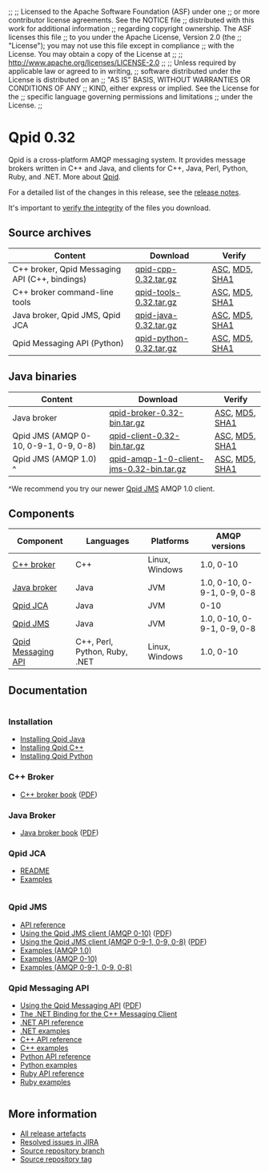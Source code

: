 ;;
;; Licensed to the Apache Software Foundation (ASF) under one
;; or more contributor license agreements.  See the NOTICE file
;; distributed with this work for additional information
;; regarding copyright ownership.  The ASF licenses this file
;; to you under the Apache License, Version 2.0 (the
;; "License"); you may not use this file except in compliance
;; with the License.  You may obtain a copy of the License at
;; 
;;   http://www.apache.org/licenses/LICENSE-2.0
;; 
;; Unless required by applicable law or agreed to in writing,
;; software distributed under the License is distributed on an
;; "AS IS" BASIS, WITHOUT WARRANTIES OR CONDITIONS OF ANY
;; KIND, either express or implied.  See the License for the
;; specific language governing permissions and limitations
;; under the License.
;;

<script type="text/javascript">
  _deferredFunctions.push(function() {
      if ("0.32" === "{{current_release}}") {
          _modifyCurrentReleaseLinks();
      }
  });
</script>

# Qpid 0.32

Qpid is a cross-platform AMQP messaging system.  It provides message
brokers written in C++ and Java, and clients for C++, Java, Perl,
Python, Ruby, and .NET.  More about [Qpid]({{site_url}}/index.html).

For a detailed list of the changes in this release, see the [release
notes](release-notes.html).

It's important to [verify the
integrity]({{site_url}}/download.html#verify-what-you-download) of the
files you download.

## Source archives

| Content | Download | Verify |
| ------- | -------- | ------ |
| C++ broker, Qpid Messaging API (C++, bindings) | [qpid-cpp-0.32.tar.gz](http://archive.apache.org/dist/qpid/0.32/qpid-cpp-0.32.tar.gz) | [ASC](http://archive.apache.org/dist/qpid/0.32/qpid-cpp-0.32.tar.gz.asc), [MD5](http://archive.apache.org/dist/qpid/0.32/qpid-cpp-0.32.tar.gz.md5), [SHA1](http://archive.apache.org/dist/qpid/0.32/qpid-cpp-0.32.tar.gz.sha1) |
| C++ broker command-line tools | [qpid-tools-0.32.tar.gz](http://archive.apache.org/dist/qpid/0.32/qpid-tools-0.32.tar.gz) | [ASC](http://archive.apache.org/dist/qpid/0.32/qpid-tools-0.32.tar.gz.asc), [MD5](http://archive.apache.org/dist/qpid/0.32/qpid-tools-0.32.tar.gz.md5), [SHA1](http://archive.apache.org/dist/qpid/0.32/qpid-tools-0.32.tar.gz.sha1) |
| Java broker, Qpid JMS, Qpid JCA | [qpid-java-0.32.tar.gz](http://archive.apache.org/dist/qpid/0.32/qpid-java-0.32.tar.gz) | [ASC](http://archive.apache.org/dist/qpid/0.32/qpid-java-0.32.tar.gz.asc), [MD5](http://archive.apache.org/dist/qpid/0.32/qpid-java-0.32.tar.gz.md5), [SHA1](http://archive.apache.org/dist/qpid/0.32/qpid-java-0.32.tar.gz.sha1) |
| Qpid Messaging API (Python) | [qpid-python-0.32.tar.gz](http://archive.apache.org/dist/qpid/0.32/qpid-python-0.32.tar.gz) | [ASC](http://archive.apache.org/dist/qpid/0.32/qpid-python-0.32.tar.gz.asc), [MD5](http://archive.apache.org/dist/qpid/0.32/qpid-python-0.32.tar.gz.md5), [SHA1](http://archive.apache.org/dist/qpid/0.32/qpid-python-0.32.tar.gz.sha1) |

## Java binaries

| Content | Download | Verify |
| ------- | -------- | ------ |
| Java broker | [qpid-broker-0.32-bin.tar.gz](http://archive.apache.org/dist/qpid/0.32/binaries/qpid-broker-0.32-bin.tar.gz) | [ASC](http://archive.apache.org/dist/qpid/0.32/binaries/qpid-broker-0.32-bin.tar.gz.asc), [MD5](http://archive.apache.org/dist/qpid/0.32/binaries/qpid-broker-0.32-bin.tar.gz.md5), [SHA1](http://archive.apache.org/dist/qpid/0.32/binaries/qpid-broker-0.32-bin.tar.gz.sha1) |
| Qpid JMS (AMQP 0-10, 0-9-1, 0-9, 0-8) | [qpid-client-0.32-bin.tar.gz](http://archive.apache.org/dist/qpid/0.32/binaries/qpid-client-0.32-bin.tar.gz) | [ASC](http://archive.apache.org/dist/qpid/0.32/binaries/qpid-client-0.32-bin.tar.gz.asc), [MD5](http://archive.apache.org/dist/qpid/0.32/binaries/qpid-client-0.32-bin.tar.gz.md5), [SHA1](http://archive.apache.org/dist/qpid/0.32/binaries/qpid-client-0.32-bin.tar.gz.sha1) |
| Qpid JMS (AMQP 1.0) ^ | [qpid-amqp-1-0-client-jms-0.32-bin.tar.gz](http://archive.apache.org/dist/qpid/0.32/binaries/qpid-amqp-1-0-client-jms-0.32-bin.tar.gz) | [ASC](http://archive.apache.org/dist/qpid/0.32/binaries/qpid-amqp-1-0-client-jms-0.32-bin.tar.gz.asc), [MD5](http://archive.apache.org/dist/qpid/0.32/binaries/qpid-amqp-1-0-client-jms-0.32-bin.tar.gz.md5), [SHA1](http://archive.apache.org/dist/qpid/0.32/binaries/qpid-amqp-1-0-client-jms-0.32-bin.tar.gz.sha1) |

^We recommend you try our newer [Qpid JMS]({{site_url}}/components/jms/index.html) AMQP 1.0 client.

## Components

| Component | Languages | Platforms | AMQP versions |
| --------- | --------- | --------- | ------------- |
| [C++ broker]({{site_url}}/components/cpp-broker/index.html) | C++ | Linux, Windows | 1.0, 0-10 |
| [Java broker]({{site_url}}/components/java-broker/index.html) | Java | JVM | 1.0, 0-10, 0-9-1, 0-9, 0-8 |
| [Qpid JCA]({{site_url}}/components/qpid-jca/index.html) | Java | JVM | 0-10 |
| [Qpid JMS]({{site_url}}/components/jms/index.html) | Java | JVM | 1.0, 0-10, 0-9-1, 0-9, 0-8 |
| [Qpid Messaging API]({{site_url}}/components/messaging-api/index.html) | C++, Perl, Python, Ruby, .NET | Linux, Windows | 1.0, 0-10 |

## Documentation

<div class="two-column" markdown="1">
<div class="column" markdown="1">

### Installation

 - [Installing Qpid Java](java-broker/book/Java-Broker-Installation.html)
 - [Installing Qpid C++](http://svn.apache.org/repos/asf/qpid/branches/0.32/qpid/cpp/INSTALL)
 - [Installing Qpid Python](http://svn.apache.org/repos/asf/qpid/branches/0.32/qpid/python/README.txt)

### C++ Broker

 - [C++ broker book](cpp-broker/book/index.html) ([PDF](cpp-broker/cpp-broker-book.pdf))

### Java Broker

 - [Java broker book](java-broker/book/index.html) ([PDF](java-broker/java-broker-book.pdf))

### Qpid JCA

 - [README](http://svn.apache.org/repos/asf/qpid/branches/0.32/qpid/java/jca/README.txt)
 - [Examples](http://svn.apache.org/repos/asf/qpid/branches/0.32/qpid/java/jca/example/)

</div>
<div class="column" markdown="1">

### Qpid JMS

 - [API reference](http://docs.oracle.com/javaee/1.4/api/javax/jms/package-summary.html)
 - [Using the Qpid JMS client (AMQP 0-10)](programming/book/QpidJMS.html) ([PDF](programming/programming-book.pdf))
 - [Using the Qpid JMS client (AMQP 0-9-1, 0-9, 0-8)](jms-client-0-8/book/index.html) ([PDF](jms-client-0-8/jms_client08-book.pdf))
 - [Examples (AMQP 1.0)](http://svn.apache.org/repos/asf/qpid/branches/0.32/qpid/java/amqp-1-0-client-jms/example)
 - [Examples (AMQP 0-10)](qpid-jms/examples/index.html)
 - [Examples (AMQP 0-9-1, 0-9, 0-8)](jms-client-0-8/book/JMS-Client-0-8-Examples.html)

### Qpid Messaging API

 - [Using the Qpid Messaging API](programming/book/ch02.html) ([PDF](programming/programming-book.pdf))
 - [The .NET Binding for the C++ Messaging Client](programming/book/ch05.html)
 - [.NET API reference](messaging-api/dotnet/api/index.html)
 - [.NET examples](messaging-api/dotnet/examples/index.html)
 - [C++ API reference](messaging-api/cpp/api/index.html)
 - [C++ examples](messaging-api/cpp/examples/index.html)
 - [Python API reference](messaging-api/python/api/index.html)
 - [Python examples](messaging-api/python/examples/index.html)
 - [Ruby API reference](messaging-api/ruby/api/index.html)
 - [Ruby examples](messaging-api/ruby/examples/index.html)

</div>
</div>

## More information

 - [All release artefacts](http://archive.apache.org/dist/qpid/0.32)
 - [Resolved issues in JIRA](https://issues.apache.org/jira/issues/?jql=project+%3D+QPID+AND+fixVersion+in+%28%270.31%27%2C+%270.32%27%29+ORDER+BY+priority+DESC)
 - [Source repository branch](http://svn.apache.org/repos/asf/qpid/branches/0.32)
 - [Source repository tag](http://svn.apache.org/repos/asf/qpid/tags/0.32)